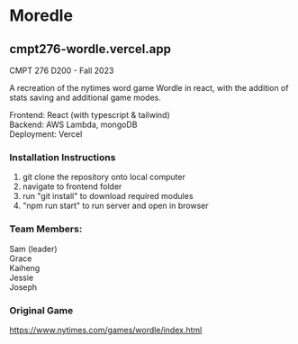 # Moredle  
## cmpt276-wordle.vercel.app  

CMPT 276 D200 - Fall 2023  

A recreation of the nytimes word game Wordle in react, with the addition of stats saving
 and additional game modes.  

Frontend: React (with typescript & tailwind)  
Backend: AWS Lambda, mongoDB  
Deployment: Vercel  

### Installation Instructions  

1. git clone the repository onto local computer  
2. navigate to frontend folder  
3. run "git install" to download required modules  
4. "npm run start" to run server and open in browser  

### Team Members:
Sam (leader)  
Grace  
Kaiheng  
Jessie  
Joseph  


### Original Game
https://www.nytimes.com/games/wordle/index.html  
